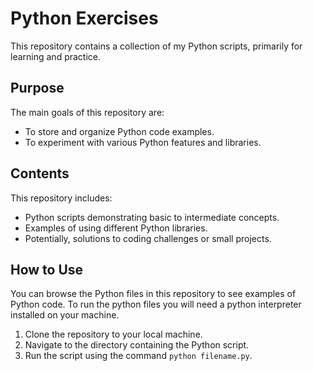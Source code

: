 # Python Exercises

This repository contains a collection of my Python scripts, primarily for learning and practice.

## Purpose

The main goals of this repository are:

* To store and organize Python code examples.
* To experiment with various Python features and libraries.

## Contents

This repository includes:

* Python scripts demonstrating basic to intermediate concepts.
* Examples of using different Python libraries.
* Potentially, solutions to coding challenges or small projects.

## How to Use

You can browse the Python files in this repository to see examples of Python code. To run the python files you will need a python interpreter installed on your machine.

1.  Clone the repository to your local machine.
2.  Navigate to the directory containing the Python script.
3.  Run the script using the command `python filename.py`.
